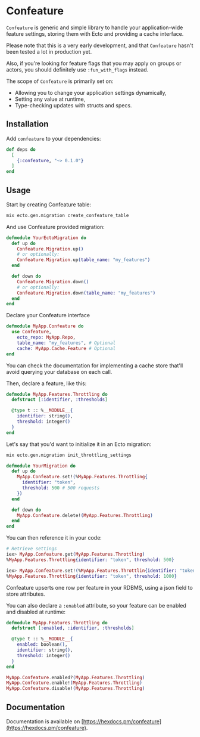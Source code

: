 # Confeature

`Confeature` is generic and simple library to handle your application-wide feature settings, storing them with Ecto and providing a cache interface.

Please note that this is a very early development, and that `Confeature` hasn't been tested a lot in production yet.

Also, if you're looking for feature flags that you may apply on groups or actors, you should definitely use `:fun_with_flags` instead.

The scope of `Confeature` is primarily set on:
* Allowing you to change your application settings dynamically,
* Setting any value at runtime,
* Type-checking updates with structs and specs.

## Installation

Add `confeature` to your dependencies:
```elixir
def deps do
  [
    {:confeature, "~> 0.1.0"}
  ]
end
```

## Usage

Start by creating Confeature table:
```sh
mix ecto.gen.migration create_confeature_table
```

And use Confeature provided migration:
```elixir
defmodule YourEctoMigration do
  def up do
    Confeature.Migration.up()
    # or optionally:
    Confeature.Migration.up(table_name: "my_features")
  end

  def down do
    Confeature.Migration.down()
    # or optionally:
    Confeature.Migration.down(table_name: "my_features")
  end
end
```

Declare your Confeature interface
```elixir
defmodule MyApp.Confeature do
  use Confeature,
    ecto_repo: MyApp.Repo,
    table_name: "my_features", # Optional
    cache: MyApp.Cache.Feature # Optional
end
```
You can check the documentation for implementing a cache store that'll avoid querying your database on each call.

Then, declare a feature, like this:
```elixir
defmodule MyApp.Features.Throttling do
  defstruct [:identifier, :thresholds]

  @type t :: %__MODULE__{
    identifier: string(),
    threshold: integer()
  }
end
```

Let's say that you'd want to initialize it in an Ecto migration:
```sh
mix ecto.gen.migration init_throttling_settings
```

```elixir
defmodule YourMigration do
  def up do
    MyApp.Confeature.set!(%MyApp.Features.Throttling{
      identifier: "token",
      threshold: 500 # 500 requests
    })
  end

  def down do
    MyApp.Confeature.delete!(MyApp.Features.Throttling)
  end
end
```

You can then reference it in your code:
```elixir
# Retrieve settings
iex> MyApp.Confeature.get(MyApp.Features.Throttling)
%MyApp.Features.Throttling{identifier: "token", threshold: 500}

iex> MyApp.Confeature.set!(%MyApp.Features.Throttlin{identifier: "token", threshold: 1000})
%MyApp.Features.Throttling{identifier: "token", threshold: 1000}
```

Confeature upserts one row per feature in your RDBMS, using a json field to store attributes.

You can also declare a `:enabled` attribute, so your feature can be enabled and disabled at runtime:
```elixir
defmodule MyApp.Features.Throttling do
  defstruct [:enabled, :identifier, :thresholds]

  @type t :: %__MODULE__{
    enabled: boolean(),
    identifier: string(),
    threshold: integer()
  }
end

MyApp.Confeature.enabled?(MyApp.Features.Throttling) 
MyApp.Confeature.enable!(MyApp.Features.Throttling) 
MyApp.Confeature.disable!(MyApp.Features.Throttling) 
```

## Documentation

Documentation is available on [https://hexdocs.pm/confeature](https://hexdocs.pm/confeature).
